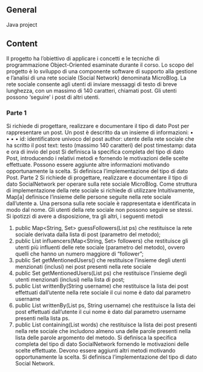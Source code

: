 ## General

Java project

## Content

Il progetto ha l’obiettivo di applicare i concetti e le tecniche di programmazione Object-Oriented
esaminate durante il corso. Lo scopo del progetto è lo sviluppo di una componente software di
supporto alla gestione e l’analisi di una rete sociale (Social Network) denominata MicroBlog.
La rete sociale consente agli utenti di inviare messaggi di testo di breve lunghezza, con un massimo
di 140 caratteri, chiamati post. Gli utenti possono ‘seguire’ i post di altri utenti.
### Parte 1
Si richiede di progettare, realizzare e documentare il tipo di dato Post per rappresentare un post.
Un post è descritto da un insieme di informazioni:
•
•
•
•
id: identificatore univoco del post
author: utente della rete sociale che ha scritto il post
text: testo (massimo 140 caratteri) del post
timestamp: data e ora di invio del post
Si definisca la specifica completa del tipo di dato Post, introducendo i relativi metodi e fornendo le
motivazioni delle scelte effettuate. Possono essere aggiunte altre informazioni motivando
opportunamente la scelta.
Si definisca l’implementazione del tipo di dato Post.
Parte 2
Si richiede di progettare, realizzare e documentare il tipo di dato SocialNetwork per operare sulla
rete sociale MicroBlog. Come struttura di implementazione della rete sociale si richiede di utilizzare
Intuitivamente, Map[a] definisce l’insieme delle persone seguite nella rete sociale dall’utente a. Una
persona sulla rete sociale è rappresentata e identificata in modo dal nome. Gli utenti della rete
sociale non possono seguire se stessi.
Si ipotizzi di avere a disposizione, tra gli altri, i seguenti metodi
1. public Map<String, Set<String>> guessFollowers(List<Post> ps) che restituisce la rete
sociale derivata dalla lista di post (parametro del metodo);
2. public List<String> influencers(Map<String, Set<String>> followers) che restituisce gli
utenti più influenti delle rete sociale (parametro del metodo), ovvero quelli che hanno un
numero maggiore di “follower”;
3. public Set<String> getMentionedUsers() che restituisce l’insieme degli utenti menzionati
(inclusi) nei post presenti nella rete sociale
4. public Set<String> getMentionedUsers(List<Post> ps) che restituisce l’insieme degli utenti
menzionati (inclusi) nella lista di post;
5. public List<Post> writtenBy(String username) che restituisce la lista dei post effettuati
dall’utente nella rete sociale il cui nome è dato dal parametro username
6. public List<Post> writtenBy(List<Post> ps, String username) che restituisce la lista dei post
effettuati dall’utente il cui nome è dato dal parametro username presenti nella lista ps.
7. public List<Post> containing(List<String> words) che restituisce la lista dei post presenti
nella rete sociale che includono almeno una delle parole presenti nella lista delle parole
argomento del metodo.
Si definisca la specifica completa del tipo di dato SocialNetwork fornendo le motivazioni delle scelte
effettuate. Devono essere aggiunti altri metodi motivando opportunamente la scelta.
Si definisca l’implementazione del tipo di dato Social Network.
